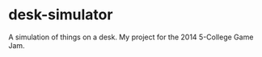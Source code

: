 desk-simulator
==============

A simulation of things on a desk. My project for the 2014 5-College Game Jam.
